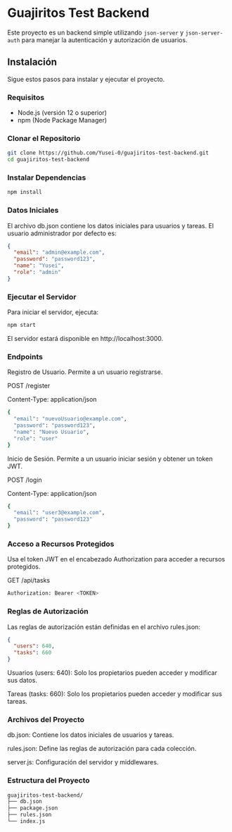 # Guajiritos Test Backend

Este proyecto es un backend simple utilizando `json-server` y `json-server-auth` para manejar la autenticación y autorización de usuarios.

## Instalación

Sigue estos pasos para instalar y ejecutar el proyecto.

### Requisitos

- Node.js (versión 12 o superior)
- npm (Node Package Manager)

### Clonar el Repositorio

```bash
git clone https://github.com/Yusei-0/guajiritos-test-backend.git
cd guajiritos-test-backend
```

### Instalar Dependencias

```bash
npm install
```

### Datos Iniciales

El archivo db.json contiene los datos iniciales para usuarios y tareas. El usuario administrador por defecto es:

```json
{
  "email": "admin@example.com",
  "password": "password123",
  "name": "Yusei",
  "role": "admin"
}
```

### Ejecutar el Servidor

Para iniciar el servidor, ejecuta:

``` bash
npm start
```

El servidor estará disponible en http://localhost:3000.

### Endpoints

Registro de Usuario. Permite a un usuario registrarse.

POST /register

Content-Type: application/json

```bash
{
  "email": "nuevoUsuario@example.com",
  "password": "password123",
  "name": "Nuevo Usuario",
  "role": "user"
}
```

Inicio de Sesión. Permite a un usuario iniciar sesión y obtener un token JWT.

POST /login

Content-Type: application/json

```bash
{
  "email": "user3@example.com",
  "password": "password123"
}
```

### Acceso a Recursos Protegidos

Usa el token JWT en el encabezado Authorization para acceder a recursos protegidos.

GET /api/tasks

```bash
Authorization: Bearer <TOKEN>
```

### Reglas de Autorización

Las reglas de autorización están definidas en el archivo rules.json:

```json
{
  "users": 640,
  "tasks": 660
}
```

Usuarios (users: 640): Solo los propietarios pueden acceder y modificar sus datos.

Tareas (tasks: 660): Solo los propietarios pueden acceder y modificar sus tareas.

### Archivos del Proyecto

db.json: Contiene los datos iniciales de usuarios y tareas.

rules.json: Define las reglas de autorización para cada colección.

server.js: Configuración del servidor y middlewares.

### Estructura del Proyecto

```bash
guajiritos-test-backend/
├── db.json
├── package.json
├── rules.json
└── index.js
```
